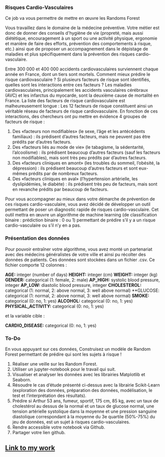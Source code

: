 ### Risques Cardio-Vasculaires



Ce job va vous permettre de mettre en œuvre les Randoms Forest


Vous travaillez dans le domaine de la médecine préventive. Votre métier est donc de donner des conseils d'hygiène de vie (propreté, mais aussi diététique, encouragement à un sport ou une activité physique, ergonomie et manière de faire des efforts, prévention des comportements à risque, etc.) ainsi que de proposer un accompagnement dans le dépistage de maladies et plus spécifiquement dans la prévention des risques cardio-vasculaire. 

Entre 300 000 et 400 000 accidents cardiovasculaires surviennent chaque année en France, dont un tiers sont mortels. Comment mieux prédire le risque cardiovasculaire ? Si plusieurs facteurs de risque sont identifiés, quelles sont les interactions entre ces facteurs ? Les maladies cardiovasculaires, principalement les accidents vasculaires cérébraux (AVC) et les infarctus du myocarde, sont la deuxième cause de mortalité en France. La liste des facteurs de risque cardiovasculaire est malheureusement longue : 
Les 12 facteurs de risque constituent ainsi un véritable réseau de facteurs de risque cardiovasculaire.
En fonction de ces interactions, des chercheurs ont pu mettre en évidence 4 groupes de facteurs de risque :
1. Des «facteurs non modifiables» (le sexe, l’âge et les antécédents familiaux) : ils prédisent d’autres facteurs, mais ne peuvent pas être prédits par d’autres facteurs.
2. Des «facteurs liés au mode de vie» (le tabagisme, la sédentarité, l’alcoolisme) : ils prédisent beaucoup d’autres facteurs (sauf les facteurs non modifiables), mais sont très peu prédits par d’autres facteurs.
3. Des «facteurs cliniques en amont» (les troubles du sommeil, l’obésité, la dépression) : ils prédisent beaucoup d’autres facteurs et sont eux-mêmes prédits par de nombreux facteurs.
4. Des «facteurs cliniques en aval» (l’hypertension artérielle, les dyslipidémies, le diabète) : ils prédisent très peu de facteurs, mais sont en revanche prédits par beaucoup de facteurs.


Pour vous accompagner au mieux dans votre démarche de prévention de ces risques cardio-vasculaire, vous avez décidé de développer un outil permettant de poser un diagnostic rapide de risques cardio-vasculaire. Cet outil mettra en œuvre un algorithme de machine learning (de classification binaire : prédiction binaire : 0 ou 1) permettant de prédire s’il y a un risque cardio-vasculaire ou s’il n’y en a pas.

### Présentation des données

Pour pouvoir entraîner votre algorithme, vous avez monté un partenariat avec des médecins généralistes de votre ville et ainsi pu récolter des données de patients. Ces données sont stockées dans un fichier .csv. Ce fichier comporte 12 colonnes :

**AGE:**  integer (number of days)
**HEIGHT:** integer (cm) 
**WEIGHT:** integer (kg)
**GENDER:** categorical (1: female, 2: male)
**AP_HIGH:** systolic blood pressure, integer
**AP_LOW:** diastolic blood pressure, integer 
**CHOLESTEROL:** categorical (1: normal, 2: above normal, 3: well above normal)
**GLUCOSE: categorical (1: normal, 2: above normal, 3: well above normal)
**SMOKE:** categorical (0: no, 1: yes)
**ALCOHOL:** categorical (0: no, 1: yes)
**PHYSICAL_ACTIVITY:** categorical (0: no, 1: yes)

et la variable cible :

**CARDIO_DISEASE:**  categorical (0: no, 1: yes)


### To-Do


En vous appuyant sur ces données, Construisez un modèle de Random Forest permettant de prédire qui sont les sujets à risque !

1. Réaliser une veille sur les Random Forest.
2. Utiliser un jupyter-notebook pour le travail qui suit.
3. Visualiser et analyser les données avec les librairies Matplotlib et Seaborn.
4. Résoudre le cas d’étude présenté ci-dessus avec la librairie Scikit-Learn (exploration des données, préparation des données, modélisation, le test et l’interprétation des résultats).
5. Prédire si Arthur 53 ans, fumeur, sportif, 175 cm, 85 kg, avec un taux de cholestérol au dessus de la normal et un taux de glucose normal, une tension artérielle systolique dans la moyenne et une pression sanguine diastolique correspondant à la moyenne du 3e quartile (50%-75%) du jeu de données, est un sujet à risques cardio-vasculaires.
6. Rendre accessible votre notebook via Github.
7. Partager votre lien github.

## [Link to my work](./script-zone/random-forest.ipynb)

